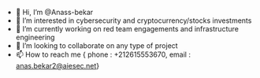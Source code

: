 - 👋 Hi, I’m @Anass-bekar
- 👀 I’m interested in cybersecurity and cryptocurrency/stocks investments
- 🌱 I’m currently working on red team engagements and infrastructure engineering
- 💞️ I’m looking to collaborate on any type of project
- 📫 How to reach me { phone : +212615553670, email : anas.bekar2@aiesec.net}
